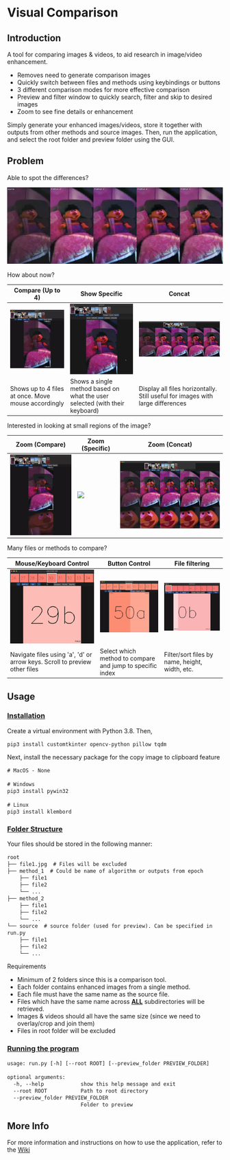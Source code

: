 # Visual Comparison

## Introduction
A tool for comparing images & videos, to aid research in image/video enhancement.

- Removes need to generate comparison images
- Quickly switch between files and methods using keybindings or buttons
- 3 different comparison modes for more effective comparison
- Preview and filter window to quickly search, filter and skip to desired images
- Zoom to see fine details or enhancement

Simply generate your enhanced images/videos, store it together with outputs from other methods and source images. Then,
run the application, and select the root folder and preview folder using the GUI.

## Problem

Able to spot the differences?

![](documentation_images/hard_comparison.jpg)

How about now?
![]()

| Compare (Up to 4) | Show Specific | Concat |
| --- | --- | --- |
| ![](documentation_images/compare.gif) | ![](documentation_images/specific.gif) | ![](documentation_images/concat.jpg) |
| Shows up to 4 files at once. Move mouse accordingly | Shows a single method based on what the user selected (with their keyboard) | Display all files horizontally. Still useful for images with large differences |

Interested in looking at small regions of the image?

| Zoom (Compare) | Zoom (Specific) | Zoom (Concat) |
| --- | --- | --- |
| ![](documentation_images/zoom_compare.gif) | ![](documentation_images/zoom_specific.gif) | ![](documentation_images/zoom_concat.jpg) |

Many files or methods to compare?

| Mouse/Keyboard Control | Button Control | File filtering |
| --- | --- | --- |
| ![](documentation_images/navigation_ad_scroller.gif) | ![](documentation_images/idx_method_buttons.gif) | ![](documentation_images/filtering.gif) |
| Navigate files using 'a', 'd' or arrow keys. Scroll to preview other files | Select which method to compare and jump to specific index | Filter/sort files by name, height, width, etc. |

## Usage

### <u> Installation </u>

Create a virtual environment with Python 3.8. Then,

```
pip3 install customtkinter opencv-python pillow tqdm
```

Next, install the necessary package for the copy image to clipboard feature
```
# MacOS - None

# Windows
pip3 install pywin32

# Linux
pip3 install klembord
```


### <u> Folder Structure </u>

Your files should be stored in the following manner:

```
root
├── file1.jpg  # Files will be excluded
├── method_1  # Could be name of algorithm or outputs from epoch
    ├── file1
    ├── file2
    └── ...
├── method_2
    ├── file1
    ├── file2
    └── ...
└── source  # source folder (used for preview). Can be specified in run.py
    ├── file1
    ├── file2
    └── ...
```

Requirements
- Minimum of 2 folders since this is a comparison tool.
- Each folder contains enhanced images from a single method.
- Each file must have the same name as the source file.
- Files which have the same name across <b><u>ALL</u></b> subdirectories will be retrieved.
- Images & videos should all have the same size (since we need to overlay/crop and join them)
- Files in root folder will be excluded

### <u> Running the program </u>
```
usage: run.py [-h] [--root ROOT] [--preview_folder PREVIEW_FOLDER]

optional arguments:
  -h, --help            show this help message and exit
  --root ROOT           Path to root directory
  --preview_folder PREVIEW_FOLDER
                        Folder to preview
```

## More Info

For more information and instructions on how to use the application, refer to the [Wiki](https://github.com/shaunhwq/visual_comparison/wiki)

